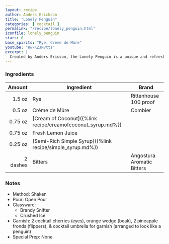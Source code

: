 ```yaml
---
layout: recipe
author: Anders Erickson
title: "Lonely Penguin"
categories: [ cocktail ]
permalink: "/recipe/lonely_penguin.html"
iconfile: lonely_penguin
stars: 0
base_spirits: "Rye, Crème de Mûre"
youtube: "Hw-KZJNvtts"
excerpt: |
  Created by Anders Ericson, the Lonely Penguin is a unique and refreshing drink that combines the flavors of whiskey, lemon, blackberry, and coconut. It's a perfect choice for those who enjoy a bit of sweetness with their spirits.
---
```


### Ingredients

|   Amount | Ingredient                                                  | Brand                      |
| -------: | ----------------------------------------------------------- | -------------------------- |
|   1.5 oz | Rye                                                         | Rittenhouse 100 proof      |
|   0.5 oz | Crème de Mûre                                               | Combier                    |
|  0.75 oz | [Cream of Coconut]({%link recipe/creamofcoconut_syrup.md%}) |                            |
|  0.75 oz | Fresh Lemon Juice                                           |                            |
|  0.25 oz | [Semi-Rich Simple Syrup]({%link recipe/simple_syrup.md%})   |                            |
| 2 dashes | Bitters                                                     | Angostura Aromatic Bitters |

### Notes

- Method: Shaken
- Pour: Open Pour
- Glassware:
  - Brandy Snifter
  - Crushed Ice
- Garnish: 2 cocktail cherries (eyes), orange wedge (beak), 2 pineapple fronds (flippers), & cocktail umbrella for garnish (arranged to look like a penguin)
- Special Prep: None
